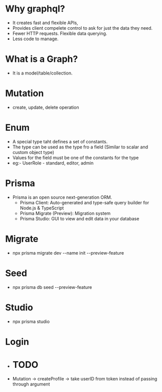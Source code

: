 # Why graphql?
  - It creates fast and flexible APIs, 
  - Provides client compelete control to ask for just the data they need.
  - Fewer HTTP requests. Flexible data querying.
  - Less code to manage.

# What is a Graph?
  - It is a model/table/collection.

# Mutation
  - create, update, delete operation

# Enum
  - A special type taht defines a set of constants.
  - The type can be used as the type fro a field (Similar to scalar and custom object type)
  - Values for the field must be one of the constants for the type
  - eg:- UserRole - standard, editor, admin

# Prisma
  - Prisma is an open source next-generation ORM.
    - Prisma Client: Auto-generated and type-safe query builder for Node.js & TypeScript
    - Prisma Migrate (Preview): Migration system
    - Prisma Studio: GUI to view and edit data in your database

# Migrate
  - npx prisma migrate dev --name init --preview-feature

# Seed
  - npx prisma db seed --preview-feature

# Studio
  - npx prisma studio

# Login
  - <h1>TODO</h1>
  - Mutation -> createProfile -> take userID from token instead of passing through argument
